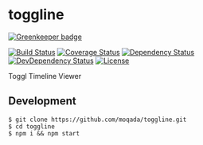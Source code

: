 # toggline

[![Greenkeeper badge](https://badges.greenkeeper.io/moqada/toggline.svg)](https://greenkeeper.io/)

[![Build Status][travis-image]][travis-url]
[![Coverage Status][codecov-image]][codecov-url]
[![Dependency Status][daviddm-image]][daviddm-url]
[![DevDependency Status][daviddm-dev-image]][daviddm-dev-url]
[![License][license-image]][license-url]

Toggl Timeline Viewer


## Development

```
$ git clone https://github.com/moqada/toggline.git
$ cd toggline
$ npm i && npm start
```


[travis-url]: https://travis-ci.org/moqada/toggline
[travis-image]: https://img.shields.io/travis/moqada/toggline.svg?style=flat-square
[daviddm-url]: https://david-dm.org/moqada/toggline
[daviddm-image]: https://img.shields.io/david/moqada/toggline.svg?style=flat-square
[daviddm-dev-url]: https://david-dm.org/moqada/toggline#info=devDependencies
[daviddm-dev-image]: https://img.shields.io/david/dev/moqada/toggline.svg?style=flat-square
[codecov-url]: https://codecov.io/github/moqada/toggline
[codecov-image]: https://img.shields.io/codecov/c/github/moqada/toggline.svg?style=flat-square
[license-url]: https://github.com/moqada/toggline/blob/master/LICENSE
[license-image]: https://img.shields.io/github/license/moqada/toggline.svg?style=flat-square

